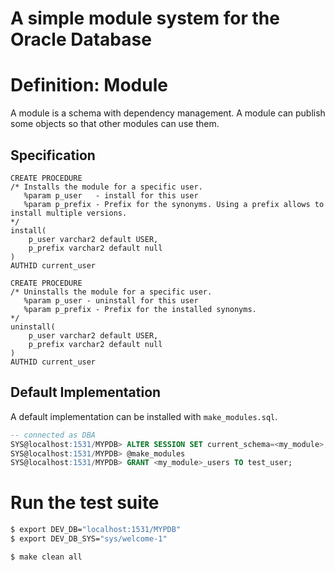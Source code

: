 # A simple module system for the Oracle Database

# Definition: Module 
A module is a schema with dependency management. 
A module can publish some objects so that other modules can use them.

## Specification

```
CREATE PROCEDURE 
/* Installs the module for a specific user.
   %param p_user   - install for this user
   %param p_prefix - Prefix for the synonyms. Using a prefix allows to install multiple versions.
*/
install(
    p_user varchar2 default USER,
    p_prefix varchar2 default null
)
AUTHID current_user
```

```
CREATE PROCEDURE 
/* Uninstalls the module for a specific user.
   %param p_user - uninstall for this user
   %param p_prefix - Prefix for the installed synonyms.
*/
uninstall(
    p_user varchar2 default USER,
    p_prefix varchar2 default null
)
AUTHID current_user
```

## Default Implementation
A default implementation can be installed with `make_modules.sql`. 
```sql
-- connected as DBA
SYS@localhost:1531/MYPDB> ALTER SESSION SET current_schema=<my_module>;
SYS@localhost:1531/MYPDB> @make_modules 
SYS@localhost:1531/MYPDB> GRANT <my_module>_users TO test_user; 
```


# Run the test suite

```bash
$ export DEV_DB="localhost:1531/MYPDB"
$ export DEV_DB_SYS="sys/welcome-1"

$ make clean all

```
